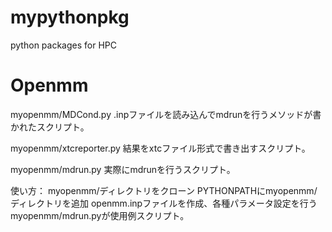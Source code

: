 # mypythonpkg
python packages for HPC

# Openmm
myopenmm/MDCond.py
.inpファイルを読み込んでmdrunを行うメソッドが書かれたスクリプト。

myopenmm/xtcreporter.py
結果をxtcファイル形式で書き出すスクリプト。

myopenmm/mdrun.py
実際にmdrunを行うスクリプト。

使い方：
myopenmm/ディレクトリをクローン
PYTHONPATHにmyopenmm/ディレクトリを追加
openmm.inpファイルを作成、各種パラメータ設定を行う
myopenmm/mdrun.pyが使用例スクリプト。
